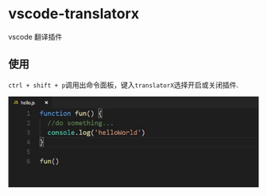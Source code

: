 # vscode-translatorx

vscode 翻译插件

## 使用

`ctrl + shift + p`调用出命令面板，键入`translatorX`选择开启或关闭插件.

![example](https://github.com/jtaox/vscode-extension-translatorX/blob/master/assets/example.gif?raw=true)


